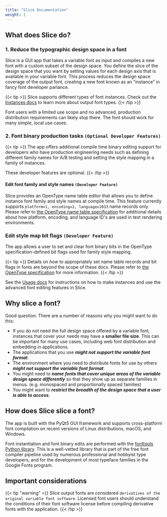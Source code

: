 ```yaml
---
title: "Slice Documentation"
weight: 1
---
```


## What does Slice do?

### 1. Reduce the typographic design space in a font

Slice is a GUI app that takes a variable font as input and compiles a new font with a custom subset of the design space.  You define the slice of the design space that you want by setting values for each design axis that is available in your variable font.  This process reduces the design space coverage of the output font, creating a new font known as an "instance" in fancy font developer parlance.  

{{< tip >}}
Slice supports different types of font instances.   Check out the [Instances docs](instances) to learn more about output font types.
{{< /tip >}}

Font users with a limited use scope and no advanced, production distribution requirements can likely stop there.  The font should work for many simple, local use cases.

### 2. Font binary production tasks `(Optional Developer Features)`

{{< tip >}}
The app offers additional compile time binary editing support for developers who have production engineering needs such as defining different family names for A/B testing and setting the style mapping in a family of instances.  

These developer features are optional.
{{< /tip >}}

#### Edit font family and style names `(Developer Feature)`

Slice provides an OpenType name table editor that allows you to define instance font family and style names at compile time.  This feature currently supports `platform=1, encoding=1, language=1033` name records only. Please refer to [the OpenType name table specification](https://docs.microsoft.com/en-us/typography/opentype/spec/name) for additional details about how platform, encoding, and language ID's are used in text rendering environments.

### Edit style map bit flags `(Developer Feature)`

The app allows a user to set and clear font binary bits in the OpenType specification-defined bit flags used for family style mapping.

{{< tip >}}
Details on *how* to appropriately set name table records and bit flags in fonts are beyond the scope of these docs.  Please refer to [the OpenType specification](https://docs.microsoft.com/en-us/typography/opentype/spec/) for more information.
{{< /tip >}}

See the [Usage docs](usage) for instructions on how to make instances and use the advanced font editing features in Slice.

## Why slice a font?

Good question.  There are a number of reasons why you might want to do this:

- If you do not need the full design space offered by a variable font, instances that cover your needs may have a **smaller file size**. This can be important for many use cases, including web font distribution and embedding in applications.
- The applications that you use _**might not support the variable font format**_.
- The environment where you need to distribute fonts for use by others _**might not support the variable font format**_.
- You might need to _**name fonts that cover unique areas of the variable design space differently**_ so that they show up as separate families in menus. (e.g. monospaced and proportionally spaced families)
- You might want to _**restrict the breadth of the design space that a user is able to access**_.

## How does Slice slice a font?

The app is built with the PyQt5 GUI framework and supports cross-platform font compilation on recent versions of Linux distributions, macOS, and Windows. 

Font instantiation and font binary edits are performed with the [fonttools Python library](https://github.com/fonttools/fonttools).  This is a well-vetted library that is part of the free font compiler pipeline used by numerous professional and hobbyist type developers, and for the development of most typeface families in the Google Fonts program.

## Important considerations

{{< tip "warning" >}}
Slice output fonts are considered `derivatives of the original variable font software`.  Licensed font users should understand the conditions of their font software license before compiling derivative fonts with the application.
{{< /tip >}}

